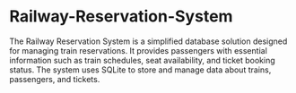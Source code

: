 # Railway-Reservation-System
The Railway Reservation System is a simplified database solution designed for managing train reservations. It provides passengers with essential information such as train schedules, seat availability, and ticket booking status. The system uses SQLite to store and manage data about trains, passengers, and tickets.
